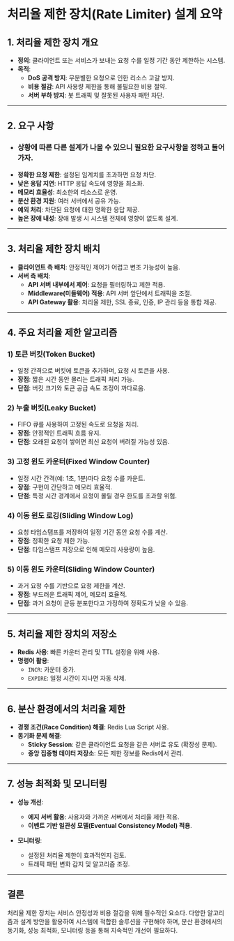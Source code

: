 # **처리율 제한 장치(Rate Limiter) 설계 요약**

## **1. 처리율 제한 장치 개요**
- **정의**: 클라이언트 또는 서비스가 보내는 요청 수를 일정 기간 동안 제한하는 시스템.
- **목적**:
    - **DoS 공격 방지**: 무분별한 요청으로 인한 리소스 고갈 방지.
    - **비용 절감**: API 사용량 제한을 통해 불필요한 비용 절약.
    - **서버 부하 방지**: 봇 트래픽 및 잘못된 사용자 패턴 차단.

---

## **2. 요구 사항**
- ### 상황에 따른 다른 설계가 나올 수 있으니 필요한 요구사항을 정하고 들어가자.
- **정확한 요청 제한**: 설정된 임계치를 초과하면 요청 차단.
- **낮은 응답 지연**: HTTP 응답 속도에 영향을 최소화.
- **메모리 효율성**: 최소한의 리소스로 운영.
- **분산 환경 지원**: 여러 서버에서 공유 가능.
- **예외 처리**: 차단된 요청에 대한 명확한 응답 제공.
- **높은 장애 내성**: 장애 발생 시 시스템 전체에 영향이 없도록 설계.

---

## **3. 처리율 제한 장치 배치**
- **클라이언트 측 배치**: 안정적인 제어가 어렵고 변조 가능성이 높음.
- **서버 측 배치**:
    - **API 서버 내부에서 제어**: 요청을 필터링하고 제한 적용.
    - **Middleware(미들웨어) 적용**: API 서버 앞단에서 트래픽을 조절.
    - **API Gateway 활용**: 처리율 제한, SSL 종료, 인증, IP 관리 등을 통합 제공.

---

## **4. 주요 처리율 제한 알고리즘**
### **1) 토큰 버킷(Token Bucket)**
- 일정 간격으로 버킷에 토큰을 추가하며, 요청 시 토큰을 사용.
- **장점**: 짧은 시간 동안 몰리는 트래픽 처리 가능.
- **단점**: 버킷 크기와 토큰 공급 속도 조정이 까다로움.

### **2) 누출 버킷(Leaky Bucket)**
- FIFO 큐를 사용하여 고정된 속도로 요청을 처리.
- **장점**: 안정적인 트래픽 흐름 유지.
- **단점**: 오래된 요청이 쌓이면 최신 요청이 버려질 가능성 있음.

### **3) 고정 윈도 카운터(Fixed Window Counter)**
- 일정 시간 간격(예: 1초, 1분)마다 요청 수를 카운트.
- **장점**: 구현이 간단하고 메모리 효율적.
- **단점**: 특정 시간 경계에서 요청이 몰릴 경우 한도를 초과할 위험.

### **4) 이동 윈도 로깅(Sliding Window Log)**
- 요청 타임스탬프를 저장하여 일정 기간 동안 요청 수를 계산.
- **장점**: 정확한 요청 제한 가능.
- **단점**: 타임스탬프 저장으로 인해 메모리 사용량이 높음.

### **5) 이동 윈도 카운터(Sliding Window Counter)**
- 과거 요청 수를 기반으로 요청 제한을 계산.
- **장점**: 부드러운 트래픽 제어, 메모리 효율적.
- **단점**: 과거 요청이 균등 분포한다고 가정하여 정확도가 낮을 수 있음.

---

## **5. 처리율 제한 장치의 저장소**
- **Redis 사용**: 빠른 카운터 관리 및 TTL 설정을 위해 사용.
- **명령어 활용**:
    - `INCR`: 카운터 증가.
    - `EXPIRE`: 일정 시간이 지나면 자동 삭제.

---

## **6. 분산 환경에서의 처리율 제한**
- **경쟁 조건(Race Condition) 해결**: Redis Lua Script 사용.
- **동기화 문제 해결**:
    - **Sticky Session**: 같은 클라이언트 요청을 같은 서버로 유도 (확장성 문제).
    - **중앙 집중형 데이터 저장소**: 모든 제한 정보를 Redis에서 관리.

---

## **7. 성능 최적화 및 모니터링**
- **성능 개선**:
    - **에지 서버 활용**: 사용자와 가까운 서버에서 처리율 제한 적용.
    - **이벤트 기반 일관성 모델(Eventual Consistency Model) 적용**.

- **모니터링**:
    - 설정된 처리율 제한이 효과적인지 검토.
    - 트래픽 패턴 변화 감지 및 알고리즘 조정.

---


## **결론**
처리율 제한 장치는 서비스 안정성과 비용 절감을 위해 필수적인 요소다. 다양한 알고리즘과 설계 방안을 활용하여 시스템에 적합한 솔루션을 구현해야 하며, 분산 환경에서의 동기화, 성능 최적화, 모니터링 등을 통해 지속적인 개선이 필요하다.
